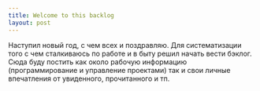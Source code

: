 ```yaml
---
title: Welcome to this backlog
layout: post
---
```

Наступил новый год, с чем всех и поздравляю. Для систематизации
того с чем сталкиваюсь по работе и в быту решил начать вести
бэклог. Сюда буду постить как около рабочую информацию (программирование
и управление проектами) так и свои личные впечатления от увиденного,
прочитанного и тп.

